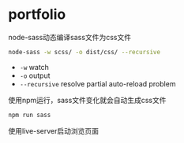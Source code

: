 # portfolio

node-sass动态编译sass文件为css文件

```bash
node-sass -w scss/ -o dist/css/ --recursive
```

- `-w` watch
- `-o` output
- `--recursive` resolve partial auto-reload problem

使用npm运行，sass文件变化就会自动生成css文件

```bash
npm run sass
```

使用live-server启动浏览页面